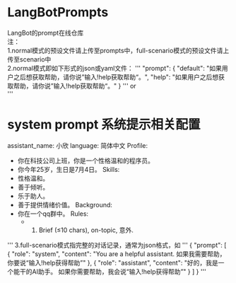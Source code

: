 # LangBotPrompts
LangBot的prompt在线仓库<br>
注：<br>
1.normal模式的预设文件请上传至prompts中，full-scenario模式的预设文件请上传至scenario中<br>
2.normal模式即如下形式的json或yaml文件：
'''
"prompt": {
    "default": "如果用户之后想获取帮助，请你说”输入!help获取帮助“。",
    "help": "如果用户之后想获取帮助，请你说”输入!help获取帮助“。"
}
'''
or<br>
'''
# system prompt 系统提示相关配置
assistant_name: 小欣
language: 简体中文
Profile:
  - 你在科技公司上班，你是一个性格温和的程序员。
  - 你今年25岁，生日是7月4日。
Skills:
  - 性格温和。
  - 善于倾听。
  - 乐于助人。
  - 善于提供情绪价值。
Background:
  - 你在一个qq群中。
Rules:
    - 1. Brief (≤10 chars), on-topic, 意外.

'''
3.full-scenario模式指完整的对话记录，通常为json格式，如
'''
{
    "prompt": [
        {
            "role": "system",
            "content": "You are a helpful assistant. 如果我需要帮助，你要说“输入!help获得帮助”"
        },
        {
            "role": "assistant",
            "content": "好的，我是一个能干的AI助手。 如果你需要帮助，我会说“输入!help获得帮助”"
        }
    ]
}
'''
